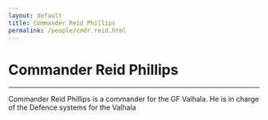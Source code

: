 ```yaml
---
layout: default
title: Commander Reid Phillips
permalink: /people/cmdr.reid.html
---
```

# Commander Reid Phillips
---
Commander Reid Phillips is a commander for the GF Valhala.
He is in charge of the Defence systems for the Valhala
